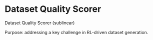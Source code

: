 # Dataset Quality Scorer
Dataset Quality Scorer (sublinear)

Purpose: addressing a key challenge in RL-driven dataset generation.
